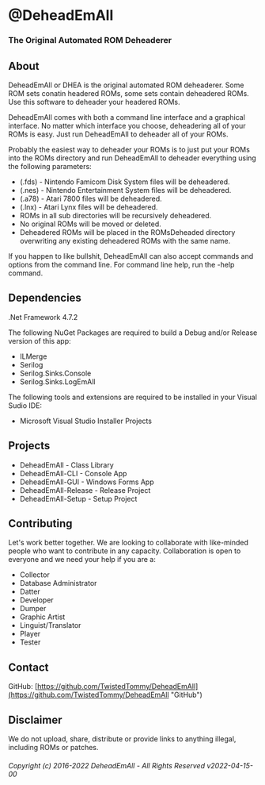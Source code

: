 # @DeheadEmAll
### The Original Automated ROM Deheaderer
## About
DeheadEmAll or DHEA is the original automated ROM deheaderer. Some ROM sets conatin headered ROMs, some sets contain deheadered ROMs. Use this software to deheader your headered ROMs.  
  
DeheadEmAll comes with both a command line interface and a graphical interface. No matter which interface you choose, deheadering all of your ROMs is easy. Just run DeheadEmAll to deheader all of your ROMs.  
  
Probably the easiest way to deheader your ROMs is to just put your ROMs into the ROMs directory and run DeheadEmAll to deheader everything using the following parameters:  
  
- (.fds) - Nintendo Famicom Disk System files will be deheadered.
- (.nes) - Nintendo Entertainment System files will be deheadered.
- (.a78) - Atari 7800 files will be deheadered.
- (.lnx) - Atari Lynx files will be deheadered.
- ROMs in all sub directories will be recursively deheadered.
- No original ROMs will be moved or deleted.
- Deheadered ROMs will be placed in the ROMsDeheaded directory overwriting any existing deheadered ROMs with the same name.  
  
If you happen to like bullshit, DeheadEmAll can also accept commands and options from the command line. For command line help, run the -help command.  
## Dependencies
.Net Framework 4.7.2  
  
The following NuGet Packages are required to build a Debug and/or Release version of this app:  
- ILMerge
- Serilog
- Serilog.Sinks.Console
- Serilog.Sinks.LogEmAll
  
The following tools and extensions are required to be installed in your Visual Sudio IDE:  
- Microsoft Visual Studio Installer Projects
## Projects
- DeheadEmAll - Class Library
- DeheadEmAll-CLI - Console App
- DeheadEmAll-GUI - Windows Forms App
- DeheadEmAll-Release - Release Project
- DeheadEmAll-Setup - Setup Project
## Contributing
Let's work better together. We are looking to collaborate with like-minded people who want to contribute in any capacity. Collaboration is open to everyone and we need your help if you are a:  
- Collector
- Database Administrator
- Datter
- Developer
- Dumper
- Graphic Artist
- Linguist/Translator
- Player
- Tester
## Contact
GitHub: [https://github.com/TwistedTommy/DeheadEmAll](https://github.com/TwistedTommy/DeheadEmAll "GitHub")  
## Disclaimer
We do not upload, share, distribute or provide links to anything illegal, including ROMs or patches.
###### Copyright (c) 2016-2022 DeheadEmAll - All Rights Reserved v2022-04-15-00
